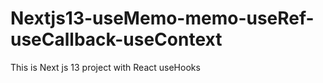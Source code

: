 # Nextjs13-useMemo-memo-useRef-useCallback-useContext
This is Next js 13 project with React useHooks
